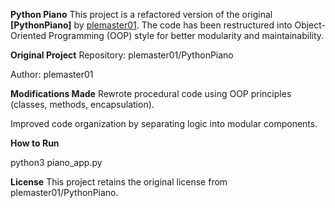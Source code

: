 **Python Piano** 
This project is a refactored version of the original **[PythonPiano]** by [plemaster01](https://github.com/plemaster01/PythonPiano).
The code has been restructured into Object-Oriented Programming (OOP) style for better modularity and maintainability.

**Original Project**
Repository: plemaster01/PythonPiano

Author: plemaster01

**Modifications Made**
Rewrote procedural code using OOP principles (classes, methods, encapsulation).

Improved code organization by separating logic into modular components.

**How to Run**

python3 piano_app.py

**License**
This project retains the original license from plemaster01/PythonPiano.
